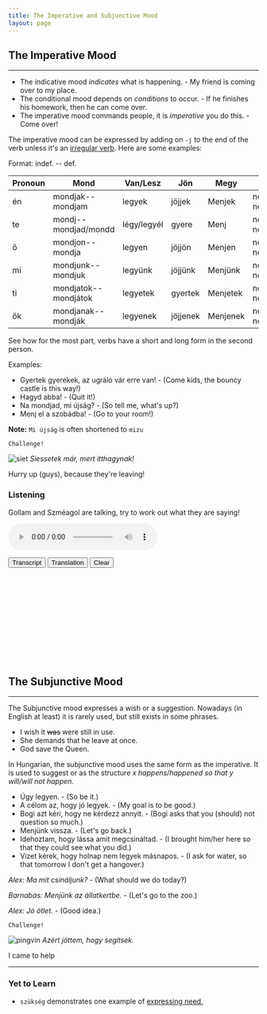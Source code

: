 ```yaml
---
title: The Imperative and Subjunctive Mood
layout: page
---
```


## The Imperative Mood
---

* The indicative mood *indicates* what is happening. - My friend is coming over to my place.
* The conditional mood depends on *conditions* to occur. - If he finishes his homework, then he can come over.
* The imperative mood commands people, it is *imperative* you do this. - Come over!

The imperative mood can be expressed by adding on `-j` to the end of the verb unless it's an [irregular verb](https://magyartanulas.github.io/infinitive_negation/). Here are some examples:

Format: indef. -- def.

| Pronoun | Mond                  | Van/Lesz    | Jön      | Megy     | Néz                 |
|---------|-----------------------|-------------|----------|----------|---------------------|
| én      | mondjak--mondjam      | legyek      | jöjjek   | Menjek   |  nézzek--nézzem     |
| te      | mondj--mondjad/mondd  | légy/legyél | gyere    | Menj     |  nézz--nézzed/nézd  |
| ő       | mondjon--mondja       | legyen      | jöjjön   | Menjen   |  nézzen--nézze      |
| mi      | mondjunk--mondjuk     | legyünk     | jöjjünk  | Menjünk  |  nézzünk--nézzük    |
| ti      | mondjatok--mondjátok  | legyetek    | gyertek  | Menjetek |  nézzetek--nézzétek |
| ők      | mondjanak--mondják    | legyenek    | jöjjenek | Menjenek |  nézzenek--nézzék   |

See how for the most part, verbs have a short and long form in the second person.

Examples:

* Gyertek gyerekek, az ugráló vár erre van! - (Come kids, the bouncy castle is this way!)
* Hagyd abba! - (Quit it!)
* Na mondjad, mi újság? - (So tell me, what's up?)
* Menj el a szobádba! - (Go to your room!)

**Note:** `Mi újság` is often shortened to `mizu`

`Challenge!`

![siet](https://magyartanulas.github.io/public/hurry.png)
*Siessetek már, mert itthagynak!*

<span class="spoiler">Hurry up (guys), because they're leaving!</span>

### Listening

Gollam and Szméagol are talking, try to work out what they are saying!

<audio controls><source src="https://magyartanulas.github.io/public/szerelmes.mp3" type="audio/mpeg">Your browser does not support the audio element.</audio>

<script type = "text/javascript">

function check_reveal(button) {
    
    var hun = document.getElementById("transcript");
    var eng = document.getElementById("translation");
    var none = document.getElementById("none");
 
    if (button === 'transcript') {
        
        if (hun.style.display === "none" && eng.style.display === "none") {
            none.style.display = "none";
            hun.style.display = "block";
        }else if (hun.style.display === "none" && eng.style.display === "block") {
            none.style.display = "none";
            eng.style.display = "none";
            hun.style.display = "block";
        }
    }else if (button === 'translation')
 
        if (eng.style.display === "none" && hun.style.display === "none") {
            none.style.display = "none";
            eng.style.display = "block";
        }else if (eng.style.display === "none" && hun.style.display === "block") {
            none.style.display = "none";
            hun.style.display = "none";
            eng.style.display = "block";
        }
}

function clearAll() {

    var hun = document.getElementById("transcript");
    var eng = document.getElementById("translation");
    hun.style.display = "none";
    eng.style.display = "none";
    none.style.display = "block";
}

</script>

<span>
<button type="button" onclick="check_reveal('transcript')">Transcript</button>
<button type="button" onclick="check_reveal('translation')">Translation</button>
<button type="button" onclick="clearAll()">Clear</button>
</span>

<div id = "transcript" style ="display:none">
G: Múlt hol lennél nélkülem? Gollam, Gollam! Megóvtalak. Igen én nekem köszönhet, csakhogy itt vagyunk.<br/>
Sz: Ez már nem igaz.<br/>
G: Mit mondtad?<br/>
Sz: Ránk most már gazda vigyázz, és tehát nincs szükség.<br/>
G: Mi?<br/>
Sz: Menj el és ne gyere többet vissza.<br/>
G: Nem!<br/>
Sz: Menj el és ne gyere többet vissza.<br/>
G: \*morog\*<br/>
Sz: Menj el és ne gyere többé vissza!<br/>
</div>

<div id = "translation" style ="display:none">
G: Where would you have been without me? Gollam, Gollam! I saved you. Yes, we're only here thanks to me.<br/>
Sz: That's not true anymore.<br/>
G: What did you say?<br/>
Sz: Master looks after us now, and so you aren't required.<br/>
G: What?<br/>
Sz: Go away and don't come back anymore.<br/>
G: No!<br/>
Sz: Go away and don't come back anymore.<br/>
G: \*Growls\*<br/>
Sz: Go away and don't ever come back!<br/>
</div>

<div id = "none" style ="display:block">
<br/>
<br/>
<br/>
<br/>
<br/>
<br/>
<br/>
<br/>
<br/>
<br/>
<br/>
</div>

## The Subjunctive Mood 
---

The Subjunctive mood expresses a wish or a suggestion. Nowadays (in English at least) it is rarely used, but still exists in some phrases.

* I wish it ~~was~~ were still in use.
* She demands that he leave at once.
* God save the Queen.

In Hungarian, the subjunctive mood uses the same form as the imperative. It is used to suggest or as the structure *x happens/happened so that y will/will not happen.*

* Úgy legyen. - (So be it.)
* A célom az, hogy jó legyek. - (My goal is to be good.)
* Bogi azt kéri, hogy ne kérdezz annyit. - (Bogi asks that you (should) not question so much.)
* Menjünk vissza. - (Let's go back.)
* Idehoztam, hogy lássa amit megcsináltad. - (I brought him/her here so that they could see what you did.)
* Vizet kérek, hogy holnap nem legyek másnapos. - (I ask for water, so that tomorrow I don't get a hangover.)

*Alex: Ma mit csináljunk?* - (What should we do today?)

*Barnabás: Menjünk az állatkertbe.* - (Let's go to the zoo.)

*Alex: Jó ötlet.* - (Good idea.)

`Challenge!`

![pingvin](https://magyartanulas.github.io/public/pals.png)
*Azért jöttem, hogy segítsek.*

<span class="spoiler">I came to help</span>

---

### Yet to Learn

* `szükség` demonstrates one example of [expressing need.](https://magyartanulas.github.io/expressing_need/)
